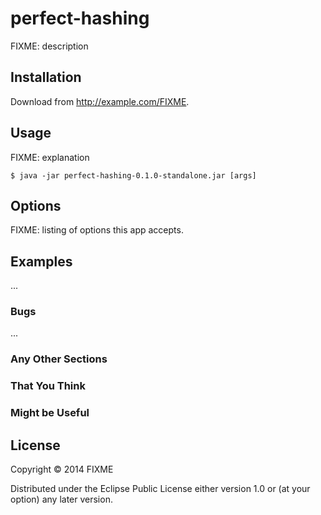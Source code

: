 # perfect-hashing

FIXME: description

## Installation

Download from http://example.com/FIXME.

## Usage

FIXME: explanation

    $ java -jar perfect-hashing-0.1.0-standalone.jar [args]

## Options

FIXME: listing of options this app accepts.

## Examples

...

### Bugs

...

### Any Other Sections
### That You Think
### Might be Useful

## License

Copyright © 2014 FIXME

Distributed under the Eclipse Public License either version 1.0 or (at
your option) any later version.
